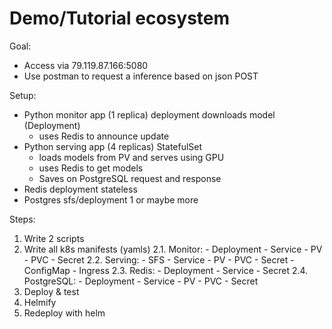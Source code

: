 # Demo/Tutorial ecosystem


Goal:
 - Access via 79.119.87.166:5080
 - Use postman to request a inference based on json POST


Setup:
 - Python monitor app (1 replica) deployment downloads model (Deployment)
    - uses Redis to announce update
 - Python serving app (4 replicas) StatefulSet 
    - loads models from PV and serves using GPU
    - uses Redis to get models
    - Saves on PostgreSQL request and response
 - Redis deployment stateless
 - Postgres sfs/deployment 1 or maybe more 


Steps:
 1. Write 2 scripts
 2. Write all k8s manifests (yamls)
    2.1. Monitor:
        - Deployment
        - Service
        - PV
        - PVC
        - Secret
    2.2. Serving:
        - SFS
        - Service
        - PV
        - PVC
        - Secret
        - ConfigMap
        - Ingress
    2.3. Redis:
        - Deployment
        - Service
        - Secret
    2.4. PostgreSQL:
        - Deployment
        - Service
        - PV
        - PVC
        - Secret
  3. Deploy & test
  4. Helmify
  5. Redeploy with helm
